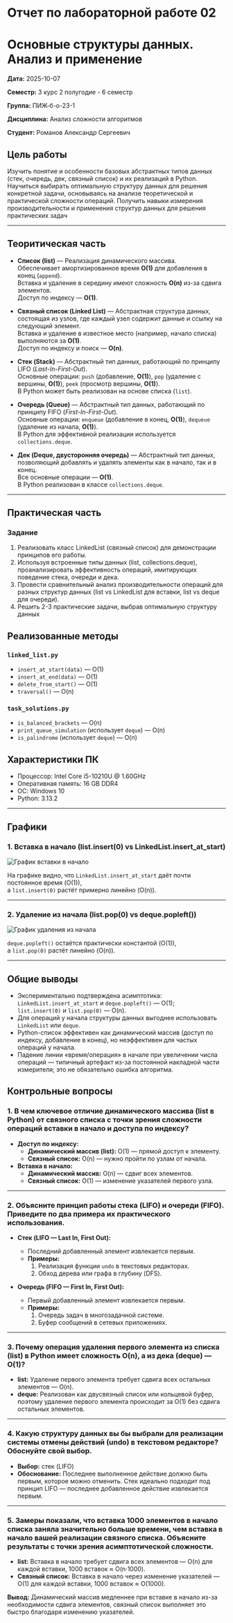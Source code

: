 
# Отчет по лабораторной работе 02
# Основные структуры данных. Анализ и применение 

**Дата:** 2025-10-07 

**Семестр:** 3 курс 2 полугодие - 6 семестр

**Группа:** ПИЖ-б-о-23-1

**Дисциплина:** Анализ сложности алгоритмов

**Студент:** Романов Александр Сергеевич


## Цель работы
Изучить понятие и особенности базовых абстрактных типов данных (стек, очередь, дек,
связный список) и их реализаций в Python. Научиться выбирать оптимальную структуру данных для
решения конкретной задачи, основываясь на анализе теоретической и практической сложности
операций. Получить навыки измерения производительности и применения структур данных для
решения практических задач

---

## Теоритическая часть

- **Список (list)** — Реализация динамического массива.  
  Обеспечивает амортизированное время **O(1)** для добавления в конец (`append`).  
  Вставка и удаление в середину имеют сложность **O(n)** из-за сдвига элементов.  
  Доступ по индексу — **O(1)**.

- **Связный список (Linked List)** — Абстрактная структура данных, состоящая из узлов, где каждый узел содержит данные и ссылку на следующий элемент.  
  Вставка и удаление в известное место (например, начало списка) выполняются за **O(1)**.  
  Доступ по индексу и поиск — **O(n)**.

- **Стек (Stack)** — Абстрактный тип данных, работающий по принципу LIFO (*Last-In-First-Out*).  
  Основные операции: `push` (добавление, **O(1)**), `pop` (удаление с вершины, **O(1)**), `peek` (просмотр вершины, **O(1)**).  
  В Python может быть реализован на основе списка (`list`).

- **Очередь (Queue)** — Абстрактный тип данных, работающий по принципу FIFO (*First-In-First-Out*).  
  Основные операции: `enqueue` (добавление в конец, **O(1)**), `dequeue` (удаление из начала, **O(1)**).  
  В Python для эффективной реализации используется `collections.deque`.

- **Дек (Deque, двусторонняя очередь)** — Абстрактный тип данных, позволяющий добавлять и удалять элементы как в начало, так и в конец.  
  Все основные операции — **O(1)**.  
  В Python реализован в классе `collections.deque`.


---

## Практическая часть

### Задание

 1. Реализовать класс LinkedList (связный список) для демонстрации принципов его работы.
 2. Используя встроенные типы данных (list, collections.deque), проанализировать
 эффективность операций, имитирующих поведение стека, очереди и дека.
 3. Провести сравнительный анализ производительности операций для разных структур данных
 (list vs LinkedList для вставки, list vs deque для очереди).
 4. Решить 2-3 практические задачи, выбрав оптимальную структуру данных

## Реализованные методы
### `linked_list.py`
- `insert_at_start(data)` — O(1)
- `insert_at_end(data)` — O(1) 
- `delete_from_start()` — O(1)
- `traversal()` — O(n)

### `task_solutions.py`
- `is_balanced_brackets` — O(n)
- `print_queue_simulation` (использует `deque`) — O(n)
- `is_palindrome` (использует `deque`) — O(n)


## Характеристики ПК
- Процессор: Intel Core i5-10210U @ 1.60GHz
- Оперативная память: 16 GB DDR4
- ОС: Windows 10
- Python: 3.13.2


---

## Графики

### 1. Вставка в начало (list.insert(0) vs LinkedList.insert_at_start)
![График вставки в начало](insert_comparison.png)

На графике видно, что `LinkedList.insert_at_start` даёт почти постоянное время (O(1)),  
а `list.insert(0)` растёт примерно линейно (O(n)).

---

### 2. Удаление из начала (list.pop(0) vs deque.popleft())
![График удаления из начала](queue_comparison.png)

`deque.popleft()` остаётся практически константой (O(1)),  
а `list.pop(0)` растёт линейно (O(n)).


---

## Общие выводы
- Экспериментально подтверждена асимптотика:  
  `LinkedList.insert_at_start` и `deque.popleft()` — O(1);  
  `list.insert(0)` и `list.pop(0)` — O(n).
- Для операций у начала структуры данных выгоднее использовать `LinkedList` или `deque`.
- Python-список эффективен как динамический массив (доступ по индексу, добавление в конец), но неэффективен для частых операций у начала.
- Падение линии «время/операция» в начале при увеличении  числа операций — типичный артефакт из-за постоянной накладной части измерителя; это не обязательно ошибка алгоритма.

## Контрольные вопросы

### 1. В чем ключевое отличие динамического массива (list в Python) от связного списка с точки зрения сложности операций вставки в начало и доступа по индексу?

- **Доступ по индексу:**
  - **Динамический массив (list):** O(1) — прямой доступ к элементу.
  - **Связный список:** O(n) — нужно пройти по узлам от начала.
- **Вставка в начало:**
  - **Динамический массив:** O(n) — сдвиг всех элементов.
  - **Связный список:** O(1) — изменение указателей первого узла.

---

### 2. Объясните принцип работы стека (LIFO) и очереди (FIFO). Приведите по два примера их практического использования.

- **Стек (LIFO — Last In, First Out):**
  - Последний добавленный элемент извлекается первым.
  - **Примеры:**
    1. Реализация функции `undo` в текстовых редакторах.
    2. Обход дерева или графа в глубину (DFS).

- **Очередь (FIFO — First In, First Out):**
  - Первый добавленный элемент извлекается первым.
  - **Примеры:**
    1. Очередь задач в многозадачной системе.
    2. Буфер сообщений в сетевых приложениях.

---

### 3. Почему операция удаления первого элемента из списка (list) в Python имеет сложность O(n), а из дека (deque) — O(1)?

- **list:** Удаление первого элемента требует сдвига всех остальных элементов — O(n).
- **deque:** Реализован как двусвязный список или кольцевой буфер, поэтому удаление первого элемента происходит за O(1) без сдвига остальных элементов.

---

### 4. Какую структуру данных вы бы выбрали для реализации системы отмены действий (undo) в текстовом редакторе? Обоснуйте свой выбор.

- **Выбор:** стек (LIFO)  
- **Обоснование:** Последнее выполненное действие должно быть первым, которое можно отменить. Стек идеально подходит под принцип LIFO — последнее добавленное действие извлекается первым.

---

### 5. Замеры показали, что вставка 1000 элементов в начало списка заняла значительно больше времени, чем вставка в начало вашей реализации связного списка. Объясните результаты с точки зрения асимптотической сложности.

- **list:** Вставка в начало требует сдвига всех элементов — O(n) для каждой вставки, 1000 вставок ≈ O(n·1000).
- **Связный список:** Вставка в начало через изменение указателей — O(1) для каждой вставки, 1000 вставок ≈ O(1000).

**Вывод:** Динамический массив медленнее при вставке в начало из-за необходимости сдвига элементов, связный список выполняет это быстро благодаря изменению указателей.

